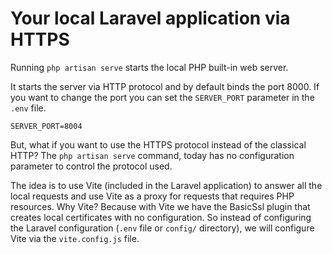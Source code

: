 # Your local Laravel application via HTTPS

Running `php artisan serve` starts the local PHP built-in web server.

It starts the server via HTTP protocol and by default binds the port 8000.
If you want to change the port you can set the `SERVER_PORT` parameter in the `.env` file.

```
SERVER_PORT=8004
```

But, what if you want to use the HTTPS protocol instead of the classical HTTP?
The `php artisan serve` command, today has no configuration parameter to control the protocol used.

The idea is to use Vite (included in the Laravel application) to answer all the local requests and use Vite as a proxy for requests that requires PHP resources.
Why Vite? Because with Vite we have the BasicSsl plugin that creates local certificates with no configuration.
So instead of configuring the Laravel configuration (`.env` file or `config/` directory), we will configure Vite via the `vite.config.js` file.
